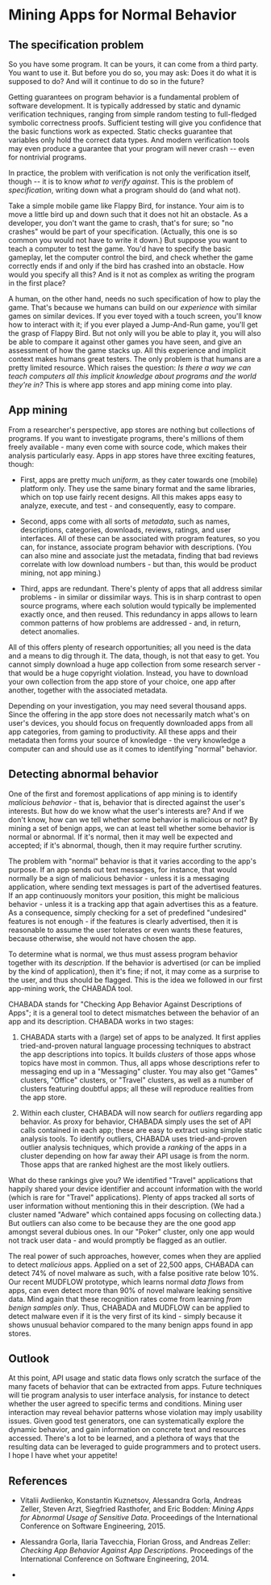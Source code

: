 
# Mining Apps for Normal Behavior

## The specification problem

So you have some program.  It can be yours, it can come from a third party.  You want to use it.  But before you do so, you may ask: Does it do what it is supposed to do?  And will it continue to do so in the future?  

Getting guarantees on program behavior is a fundamental problem of software development.  It is typically addressed by static and dynamic verification techniques, ranging from simple random testing to full-fledged symbolic correctness proofs.  Sufficient testing will give you confidence that the basic functions work as expected.  Static checks guarantee that variables only hold the correct data types.  And modern verification tools may even produce a guarantee that your program will never crash -- even for nontrivial programs.

In practice, the problem with verification is not only the verification itself, though -- it is to know _what to verify against_.  This is the problem of _specification_, writing down what a program should do (and what not).

Take a simple mobile game like Flappy Bird, for instance.  Your aim is to move a little bird up and down such that it does not hit an obstacle.  As a developer, you don't want the game to crash, that's for sure; so "no crashes" would be part of your specification.  (Actually, this one is so common you would not have to write it down.)  But suppose you want to teach a computer to test the game.  You'd have to specify the basic gameplay, let the computer control the bird, and check whether the game correctly ends if and only if the bird has crashed into an obstacle.  How would you specify all this?  And is it not as complex as writing the program in the first place?

A human, on the other hand, needs no such specification of how to play the game.  That's because we humans can build on our _experience_ with similar games on similar devices.  If you ever toyed with a touch screen, you'll know how to interact with it; if you ever played a Jump-And-Run game, you'll get the grasp of Flappy Bird.  But not only will you be able to play it, you will also be able to compare it against other games you have seen, and give an assessment of how the game stacks up.  All this experience and implicit context makes humans great testers.  The only problem is that humans are a pretty limited resource.  Which raises the question: _Is there a way we can teach computers all this implicit knowledge about programs and the world they're in?_  This is where app stores and app mining come into play.


## App mining

From a researcher's perspective, app stores are nothing but collections of programs.  If you want to investigate programs, there's millions of them freely available - many even come with source code, which makes their analysis particularly easy.  Apps in app stores have three exciting features, though:

* First, apps are pretty much _uniform_, as they cater towards one (mobile) platform only.  They use the same binary format and the same libraries, which on top use fairly recent designs.  All this makes apps easy to analyze, execute, and test - and consequently, easy to compare.

* Second, apps come with all sorts of _metadata_, such as names, descriptions, categories, downloads, reviews, ratings, and user interfaces. All of these can be associated with program features, so you can, for instance, associate program behavior with descriptions.  (You can also mine and associate just the metadata, finding that bad reviews correlate with low download numbers - but than, this would be product mining, not app mining.)

* Third, apps are redundant.  There's plenty of apps that all address similar problems - in similar or dissimilar ways.  This is in sharp contrast to open source programs, where each solution would typically be implemented exactly once, and then reused.  This redundancy in apps allows to learn common patterns of how problems are addressed - and, in return, detect anomalies.

All of this offers plenty of research opportunities; all you need is the data and a means to dig through it.  The data, though, is not that easy to get. You cannot simply download a huge app collection from some research server - that would be a huge copyright violation.  Instead, you have to download your own collection from the app store of your choice, one app after another, together with the associated metadata.

Depending on your investigation, you may need several thousand apps.  Since the offering in the app store does not necessarily match what's on user's devices, you should focus on frequently downloaded apps from all app categories, from gaming to productivity.  All these apps and their metadata then forms your source of knowledge - the very knowledge a computer can and should use as it comes to identifying "normal" behavior.


## Detecting abnormal behavior

One of the first and foremost applications of app mining is to identify _malicious behavior_ - that is, behavior that is directed against the user's interests.  But how do we know what the user's interests are?  And if we don't know, how can we tell whether some behavior is malicious or not?  By mining a set of benign apps, we can at least tell whether some behavior is normal or abnormal.  If it's normal, then it may well be expected and accepted; if it's abnormal, though, then it may require further scrutiny.

The problem with "normal" behavior is that it varies according to the app's purpose.  If an app sends out text messages, for instance, that would normally be a sign of malicious behavior - unless it is a messaging application, where sending text messages is part of the advertised features.  If an app continuously monitors your position, this might be malicious behavior - unless it is a tracking app that again advertises this as a feature.  As a consequence, simply checking for a set of predefined "undesired" features is not enough - if the features is clearly advertised, then it is reasonable to assume the user tolerates or even wants these features, because otherwise, she would not have chosen the app.

To determine what is normal, we thus must assess program behavior together with its _description_.  If the behavior is advertised (or can be implied by the kind of application), then it's fine; if not, it may come as a surprise to the user, and thus should be flagged.  This is the idea we followed in our first app-mining work, the CHABADA tool.

CHABADA stands for "Checking App Behavior Against Descriptions of Apps"; it is a general tool to detect mismatches between the behavior of an app and its description. CHABADA works in two stages:

1. CHABADA starts with a (large) set of apps to be analyzed.  It first applies tried-and-proven natural language processing techniques to abstract the app descriptions into topics.  It builds _clusters_ of those apps whose topics have most in common.  Thus, all apps whose descriptions refer to messaging end up in a "Messaging" cluster.  You may also get "Games" clusters, "Office" clusters, or "Travel" clusters, as well as a number of clusters featuring doubtful apps; all these will reproduce realities from the app store.

2. Within each cluster, CHABADA will now search for _outliers_ regarding app behavior.  As proxy for behavior, CHABADA simply uses the set of API calls contained in each app; these are easy to extract using simple static analysis tools.  To identify outliers, CHABADA uses tried-and-proven outlier analysis techniques, which provide a _ranking_ of the apps in a cluster depending on how far away their API usage is from the norm.  Those apps that are ranked highest are the most likely outliers.

What do these rankings give you?  We identified "Travel" applications that happily shared your device identifier and account information with the world (which is rare for "Travel" applications).  Plenty of apps tracked all sorts of user information without mentioning this in their description.  (We had a cluster named "Adware" which contained apps focusing on collecting data.)  But outliers can also come to be because they are the one good app amongst several dubious ones.  In our "Poker" cluster, only one app would not track user data - and would promptly be flagged as an outlier.

The real power of such approaches, however, comes when they are applied to detect _malicious_ apps.  Applied on a set of 22,500 apps, CHABADA can detect 74% of novel malware as such, with a false positive rate below 10%.  Our recent MUDFLOW prototype, which learns normal _data flows_ from apps, can even detect more than 90% of novel malware leaking sensitive data.  Mind again that these recognition rates come from learning _from benign samples only_.  Thus, CHABADA and MUDFLOW can be applied to detect malware even if it is the very first of its kind - simply because it shows unusual behavior compared to the many benign apps found in app stores.


## Outlook

At this point, API usage and static data flows only scratch the surface of the many facets of behavior that can be extracted from apps.  Future techniques will tie program analysis to user interface analysis, for instance to detect whether the user agreed to specific terms and conditions.  Mining user interaction may reveal behavior patterns whose violation may imply usability issues.  Given good test generators, one can systematically explore the dynamic behavior, and gain information on concrete text and resources accessed.  There's a lot to be learned, and a plethora of ways that the resulting data can be leveraged to guide programmers and to protect users.  I hope I have whet your appetite!
 
 


## References


+ Vitalii Avdiienko, Konstantin Kuznetsov, Alessandra Gorla, Andreas Zeller, Steven Arzt, Siegfried Rasthofer, and Eric Bodden: _Mining Apps for Abnormal Usage of Sensitive Data_.  Proceedings of the International Conference on Software Engineering, 2015.

+ Alessandra Gorla, Ilaria Tavecchia, Florian Gross, and Andreas Zeller: _Checking App Behavior Against App Descriptions_.  Proceedings of the International Conference on Software Engineering, 2014.

+ 